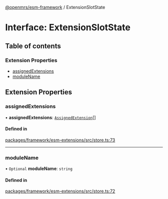 [@openmrs/esm-framework](../API.md) / ExtensionSlotState

# Interface: ExtensionSlotState

## Table of contents

### Extension Properties

- [assignedExtensions](ExtensionSlotState.md#assignedextensions)
- [moduleName](ExtensionSlotState.md#modulename)

## Extension Properties

### assignedExtensions

• **assignedExtensions**: [`AssignedExtension`](AssignedExtension.md)[]

#### Defined in

[packages/framework/esm-extensions/src/store.ts:73](https://github.com/jona42-ui/openmrs-esm-core/blob/main/packages/framework/esm-extensions/src/store.ts#L73)

___

### moduleName

• `Optional` **moduleName**: `string`

#### Defined in

[packages/framework/esm-extensions/src/store.ts:72](https://github.com/jona42-ui/openmrs-esm-core/blob/main/packages/framework/esm-extensions/src/store.ts#L72)
